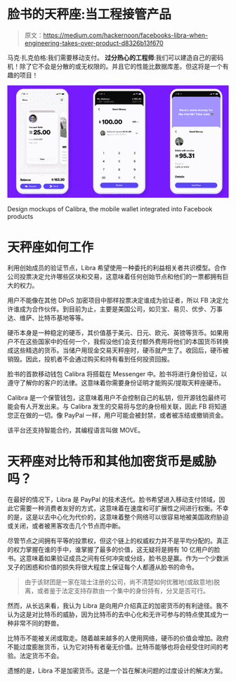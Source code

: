 # 脸书的天秤座:当工程接管产品

> 原文：<https://medium.com/hackernoon/facebooks-libra-when-engineering-takes-over-product-d8326b13f670>

马克·扎克伯格:我们需要移动支付。
**过分热心的工程师**:我们可以建造自己的密码机！除了它不会是分散的或无权限的。并且它的性能比数据库差。但这将是一个有趣的项目！

![](img/9fb001458c5270675bfd4596fc208248.png)

Design mockups of Calibra, the mobile wallet integrated into Facebook products

# **天秤座如何工作**

利用创始成员的验证节点，Libra 希望使用一种委托的利益相关者共识模型。合作公司投票决定允许哪些区块和交易，这意味着任何创始节点和他们的一票都拥有巨大的权力。

用户不能像在其他 DPoS 加密项目中那样投票决定谁成为验证者，所以 FB 决定允许谁成为合作伙伴。到目前为止，主要是美国公司，如贝宝、易贝、优步、万事达、维萨、比特币基地等等。

硬币本身是一种稳定的硬币，其价值基于美元、日元、欧元、英镑等货币。如果用户不在这些国家中的任何一个，我假设他们会支付额外费用将他们的本国货币转换成这些精选的货币。当储户用现金交易天秤座时，硬币就产生了。收回后，硬币被销毁。因此，投机者不会通过购买和持有看到任何投资回报。

脸书的首款移动钱包 Calibra 将搭载在 Messenger 中。脸书将进行身份验证，以遵守了解你的客户的法律。这意味着你需要身份证明才能购买/提取天秤座硬币。

Calibra 是一个保管钱包，这意味着用户不会控制自己的私钥，但开源钱包最终可能会有人开发出来。与 Calibra 发生的交易将与您的身份相关联，因此 FB 将知道您正在做的一切。像 PayPal 一样，用户可能会被封禁，或者被冻结或撤销资金。

该平台还支持智能合约，其编程语言叫做 MOVE。

# 天秤座对比特币和其他加密货币是威胁吗？

在最好的情况下，Libra 是 PayPal 的技术迭代。脸书希望进入移动支付领域，因此它需要一种消费者友好的方式，这意味着在速度和可扩展性之间进行权衡。不幸的是，这是以去中心化为代价的，这意味着整个网络可以很容易地被美国政府胁迫或关闭，或者被黑客攻击几个节点而中断。

尽管节点之间拥有平等的投票权，但这个链上的权威权力并不是平均分配的。真正的权力掌握在谁的手中，谁掌握了最多的价值，这无疑将是拥有 10 亿用户的脸书。这意味着如果验证成员之间有任何冲突或分歧，脸书总是赢。作为一个少数派叉子的困惑和价值的损失将很大程度上保证每个人都遵从脸书的命令。

> 由于该财团是一家在瑞士注册的公司，尚不清楚如何优雅地(或敌意地)脱离，或者鉴于法定支持存款由一个集中的身份持有，分叉是否可行。

然而，从长远来看，我认为 Libra 是向用户介绍真正的加密货币的有利途径。我不认为这是对比特币的威胁，因为比特币的去中心化和无许可参与的特点使其成为一种非常不同的野兽。

比特币不能被关闭或取走。随着越来越多的人使用网络，硬币的价值会增加。政府不能过度膨胀货币，认为它对持有者毫无价值。比特币能够也将会经受住时间的考验。法定货币不会。

遗憾的是，Libra 不是加密货币。这是一个旨在解决问题的过度设计的解决方案。